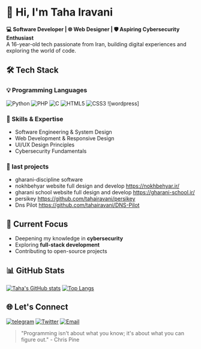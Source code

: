 # 👋 Hi, I'm Taha Iravani 

**💻 Software Developer | 🌐 Web Designer | 🛡️ Aspiring Cybersecurity Enthusiast**  
A 16-year-old tech passionate from Iran, building digital experiences and exploring the world of code.

## 🛠️ Tech Stack

### 💡 Programming Languages
![Python](https://img.shields.io/badge/-Python-3776AB?logo=python&logoColor=white)
![PHP](https://img.shields.io/badge/-PHP-777BB4?logo=php&logoColor=white)
![C](https://img.shields.io/badge/-C-A8B9CC?logo=c&logoColor=black)
![HTML5](https://img.shields.io/badge/-HTML5-E34F26?logo=html5&logoColor=white)
![CSS3](https://img.shields.io/badge/-CSS3-1572B6?logo=css3&logoColor=white)
![wordpress]
### 🔧 Skills & Expertise
- Software Engineering & System Design
- Web Development & Responsive Design
- UI/UX Design Principles
- Cybersecurity Fundamentals

### 🔧 last projects
- gharani-discipline software
- nokhbehyar website full design and develop https://nokhbehyar.ir/
- gharani school website full design and develop https://gharani-school.ir/
- persikey https://github.com/tahairavani/persikey
- Dns Pilot https://github.com/tahairavani/DNS-Pilot
## 🚀 Current Focus
- Deepening my knowledge in **cybersecurity**
- Exploring **full-stack development**
- Contributing to open-source projects

## 📊 GitHub Stats
[![Taha's GitHub stats](https://github-readme-stats.vercel.app/api?username=tahairavani&show_icons=true&theme=radical)](https://github.com/tahairavani)
[![Top Langs](https://github-readme-stats.vercel.app/api/top-langs/?username=tahairavani&layout=compact&theme=radical)](https://github.com/tahairavani)

## 🌐 Let's Connect
[![telegram](https://img.shields.io/badge/-LinkedIn-0077B5?logo=linkedin)](https://linkedin.com/in/taha-irvani)
[![Twitter](https://img.shields.io/badge/-Twitter-1DA1F2?logo=twitter)](https://twitter.com/taha_irvani)
[![Email](https://img.shields.io/badge/-Email-D14836?logo=gmail)](mailto:your-email@example.com)

> "Programming isn't about what you know; it's about what you can figure out." - Chris Pine
